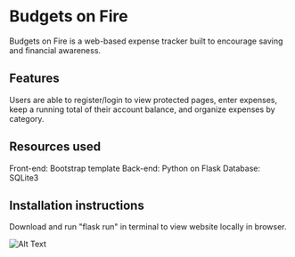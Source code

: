 # Budgets on Fire

Budgets on Fire is a web-based expense tracker built to encourage saving and financial awareness.

## Features

Users are able to register/login to view protected pages, enter expenses, keep a running total of their account balance, and organize expenses by category.

## Resources used

Front-end: Bootstrap template
Back-end: Python on Flask
Database: SQLite3

## Installation instructions

Download and run "flask run" in terminal to view website locally in browser.


![Alt Text](https://media.giphy.com/media/CDCudMeQIq1bc54EiD/giphy.gif)
